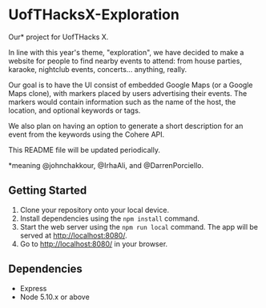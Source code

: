 # UofTHacksX-Exploration
Our* project for UofTHacks X. 

In line with this year's theme, "exploration", we have decided to make a website for people to find nearby events to attend: from house parties, karaoke, nightclub events, concerts... anything, really.

Our goal is to have the UI consist of embedded Google Maps (or a Google Maps clone), with markers placed by users advertising their events. The markers would contain information such as the name of the host, the location, and optional keywords or tags.

We also plan on having an option to generate a short description for an event from the keywords using the Cohere API.

This README file will be updated periodically.

\*meaning @johnchakkour, @IrhaAli, and @DarrenPorciello.


## Getting Started

1. Clone your repository onto your local device.
2. Install dependencies using the `npm install` command.
3. Start the web server using the `npm run local` command. The app will be served at <http://localhost:8080/>.
4. Go to <http://localhost:8080/> in your browser.

## Dependencies

- Express
- Node 5.10.x or above